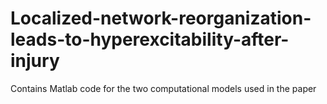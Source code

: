 # Localized-network-reorganization-leads-to-hyperexcitability-after-injury
Contains Matlab code for the two computational models used in the paper
